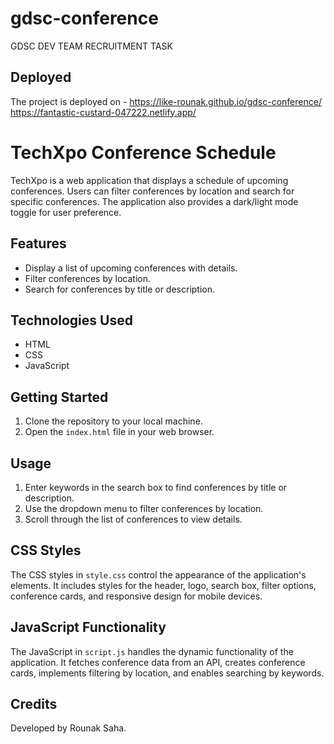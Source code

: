 # gdsc-conference
 GDSC DEV TEAM RECRUITMENT TASK 


## Deployed 

The project is deployed on - 
https://like-rounak.github.io/gdsc-conference/ 
https://fantastic-custard-047222.netlify.app/

# TechXpo Conference Schedule

TechXpo is a web application that displays a schedule of upcoming conferences. Users can filter conferences by location and search for specific conferences. The application also provides a dark/light mode toggle for user preference.

## Features

- Display a list of upcoming conferences with details.
- Filter conferences by location.
- Search for conferences by title or description.

## Technologies Used

- HTML
- CSS
- JavaScript

## Getting Started

1. Clone the repository to your local machine.
2. Open the `index.html` file in your web browser.

## Usage

1. Enter keywords in the search box to find conferences by title or description.
2. Use the dropdown menu to filter conferences by location.
4. Scroll through the list of conferences to view details.

## CSS Styles

The CSS styles in `style.css` control the appearance of the application's elements. It includes styles for the header, logo, search box, filter options, conference cards, and responsive design for mobile devices.

## JavaScript Functionality

The JavaScript in `script.js` handles the dynamic functionality of the application. It fetches conference data from an API, creates conference cards, implements filtering by location, and enables searching by keywords. 

## Credits

Developed by Rounak Saha.


